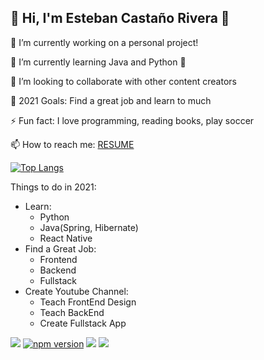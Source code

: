 ## 👀 Hi, I'm Esteban Castaño Rivera 🤚

🔭 I’m currently working on a personal project!

🌱 I’m currently learning Java and Python 🤣

👯 I’m looking to collaborate with other content creators

🥅 2021 Goals: Find a great job and learn to much

⚡ Fun fact: I love programming, reading books, play soccer

📫 How to reach me: [RESUME](http://estebancastriver.colombiapps.co)

[![Top Langs](https://github-readme-stats.vercel.app/api/top-langs/?username=zidoxx&langs_count=5&layout=compact)](https://github.com/zidoxx/github-readme-stats)

Things to do in 2021:

- Learn:
  - Python
  - Java(Spring, Hibernate)
  - React Native
- Find a Great Job:
  - Frontend
  - Backend
  - Fullstack
- Create Youtube Channel:
  - Teach FrontEnd Design
  - Teach BackEnd
  - Create Fullstack App

[![](https://img.shields.io/badge/zidoxx-Follow%20Me-blue)](https://github.com/zidoxx) [![npm version](https://badge.fury.io/js/npm.svg)](https://badge.fury.io/js/npm) [![](https://img.shields.io/github/forks/zidoxx/zidoxx?label=zidoxx&style=social)](https://github.com/zidoxx) [![](https://img.shields.io/twitter/follow/zidoxx?label=Follow%20Me&style=social)](https://twitter.com/zidoxx)

<!--
**zidoxx/zidoxx** is a ✨ _special_ ✨ repository because its `README.md` (this file) appears on your GitHub profile.
-->
